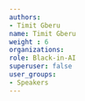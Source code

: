 ```yaml
---
authors:
- Timit Gberu
name: Timit Gberu
weight : 6
organizations:
role: Black-in-AI
superuser: false
user_groups:
- Speakers
---
```



